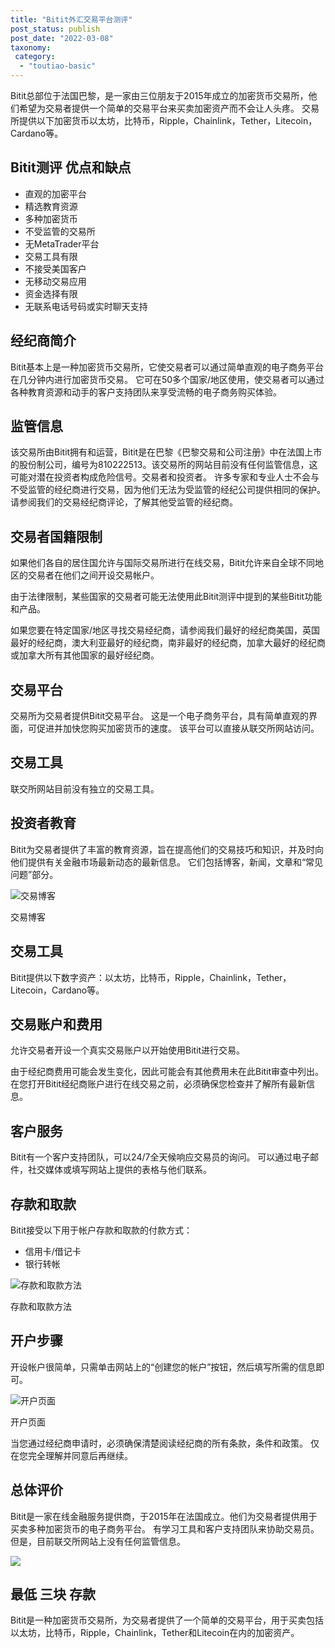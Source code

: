 ```yaml
---
title: "Bitit外汇交易平台测评"
post_status: publish
post_date: "2022-03-08"
taxonomy:
 category: 
  - "toutiao-basic"
---
```


Bitit总部位于法国巴黎，是一家由三位朋友于2015年成立的加密货币交易所，他们希望为交易者提供一个简单的交易平台来买卖加密资产而不会让人头疼。 交易所提供以下加密货币以太坊，比特币，Ripple，Chainlink，Tether，Litecoin，Cardano等。

## Bitit测评 优点和缺点
- 直观的加密平台
- 精选教育资源
- 多种加密货币
- 不受监管的交易所
- 无MetaTrader平台
- 交易工具有限
- 不接受美国客户
- 无移动交易应用
- 资金选择有限
- 无联系电话号码或实时聊天支持


## 经纪商简介

Bitit基本上是一种加密货币交易所，它使交易者可以通过简单直观的电子商务平台在几分钟内进行加密货币交易。 它可在50多个国家/地区使用，使交易者可以通过各种教育资源和动手的客户支持团队来享受流畅的电子商务购买体验。

## 监管信息

该交易所由Bitit拥有和运营，Bitit是在巴黎《巴黎交易和公司注册》中在法国上市的股份制公司，编号为810222513。该交易所的网站目前没有任何监管信息，这可能对潜在投资者构成危险信号。交易者和投资者。 许多专家和专业人士不会与不受监管的经纪商进行交易，因为他们无法为受监管的经纪公司提供相同的保护。 请参阅我们的交易经纪商评论，了解其他受监管的经纪商。

## 交易者国籍限制

如果他们各自的居住国允许与国际交易所进行在线交易，Bitit允许来自全球不同地区的交易者在他们之间开设交易帐户。

由于法律限制，某些国家的交易者可能无法使用此Bitit测评中提到的某些Bitit功能和产品。

如果您要在特定国家/地区寻找交易经纪商，请参阅我们最好的经纪商美国，英国最好的经纪商，澳大利亚最好的经纪商，南非最好的经纪商，加拿大最好的经纪商或加拿大所有其他国家的最好经纪商。

## 交易平台

交易所为交易者提供Bitit交易平台。 这是一个电子商务平台，具有简单直观的界面，可促进并加快您购买加密货币的速度。 该平台可以直接从联交所网站访问。

## 交易工具

联交所网站目前没有独立的交易工具。

## 投资者教育

Bitit为交易者提供了丰富的教育资源，旨在提高他们的交易技巧和知识，并及时向他们提供有关金融市场最新动态的最新信息。 它们包括博客，新闻，文章和“常见问题”部分。

![交易博客](https://cdn.fendou.la/funstoutiao/2020/10/Bitit-Review-Blogs.jpg "交易博客")

交易博客

## 交易工具

Bitit提供以下数字资产：以太坊，比特币，Ripple，Chainlink，Tether，Litecoin，Cardano等。

## 交易账户和费用

允许交易者开设一个真实交易账户以开始使用Bitit进行交易。

由于经纪商费用可能会发生变化，因此可能会有其他费用未在此Bitit审查中列出。 在您打开Bitit经纪商账户进行在线交易之前，必须确保您检查并了解所有最新信息。

## 客户服务

Bitit有一个客户支持团队，可以24/7全天候响应交易员的询问。 可以通过电子邮件，社交媒体或填写网站上提供的表格与他们联系。

## 存款和取款

Bitit接受以下用于帐户存款和取款的付款方式：
- 信用卡/借记卡
- 银行转帐

![存款和取款方法](https://cdn.fendou.la/funstoutiao/2020/10/Bitit-Review-Deposit-and-Withdrawal-Methods--1024x185.jpg "存款和取款方法")

存款和取款方法

## 开户步骤

开设帐户很简单，只需单击网站上的“创建您的帐户”按钮，然后填写所需的信息即可。

![开户页面](https://cdn.fendou.la/funstoutiao/2020/10/Bitit-Review-Account-Opening-Page.jpg "开户页面")

开户页面

当您通过经纪商申请时，必须确保清楚阅读经纪商的所有条款，条件和政策。 仅在您完全理解并同意后再继续。

## 总体评价

Bitit是一家在线金融服务提供商，于2015年在法国成立。他们为交易者提供用于买卖多种加密货币的电子商务平台。 有学习工具和客户支持团队来协助交易员。 但是，目前联交所网站上没有任何监管信息。

![](https://cdn.fendou.la/funstoutiao/2020/10/Bitit-Logo.png)

## 最低 **三块** 存款

Bitit是一种加密货币交易所，为交易者提供了一个简单的交易平台，用于买卖包括以太坊，比特币，Ripple，Chainlink，Tether和Litecoin在内的加密资产。
